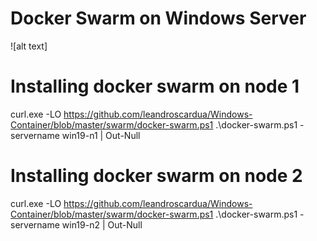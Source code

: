 # Docker Swarm on Windows Server

![alt text]

# Installing docker swarm on node 1
curl.exe -LO https://github.com/leandroscardua/Windows-Container/blob/master/swarm/docker-swarm.ps1
.\docker-swarm.ps1 -servername win19-n1 | Out-Null

# Installing docker swarm on node 2
curl.exe -LO https://github.com/leandroscardua/Windows-Container/blob/master/swarm/docker-swarm.ps1
.\docker-swarm.ps1 -servername win19-n2 | Out-Null
